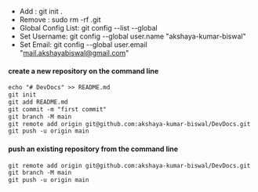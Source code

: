 - Add : git init .
- Remove : sudo rm -rf .git
- Global Config List: git config --list --global
- Set Username: git config --global user.name "akshaya-kumar-biswal"
- Set Email: git config --global user.email "mail.akshayabiswal@gmail.com"

#### create a new repository on the command line

```txt
echo "# DevDocs" >> README.md
git init
git add README.md
git commit -m "first commit"
git branch -M main
git remote add origin git@github.com:akshaya-kumar-biswal/DevDocs.git
git push -u origin main
```

#### push an existing repository from the command line

```txt
git remote add origin git@github.com:akshaya-kumar-biswal/DevDocs.git
git branch -M main
git push -u origin main
```

